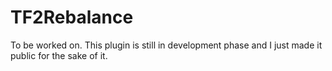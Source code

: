 # TF2Rebalance

To be worked on. This plugin is still in development phase and I just made it public for the sake of it.
